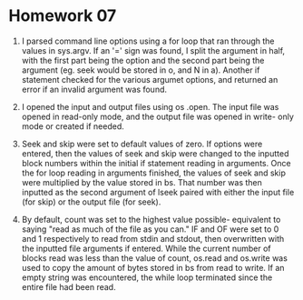 Homework 07
===========

1. I parsed command line options using a for 
loop that ran through the values in sys.argv.
 If an '=' sign was found, I split the 
 argument in half, with the first part being 
 the option and the second part being the 
 argument (eg. seek would be stored in o, and 
 N in a). Another if statement checked for the 
 various argumet options, and returned an 
 error if an invalid argument was found.

2. I opened the input and output files using os
.open. The input file was opened in read-only 
mode, and the output file was opened in write-
only mode or created if needed.

3. Seek and skip were set to default values of 
zero. If options were entered, then the values 
of seek and skip were changed to the inputted 
block numbers within the initial if statement 
reading in arguments. Once the for loop 
reading in arguments finished, the values of 
seek and skip were multiplied by the value 
stored in bs. That number was then inputted as 
the second argument of lseek paired with 
either the input file (for skip) or the output 
file (for seek).

4. By default, count was set to the highest 
value possible- equivalent to saying "read as 
much of the file as you can." IF and OF were 
set to 0 and 1 respectively to read from stdin 
and stdout, then overwritten with the inputted 
file arguments if entered. While the current 
number of blocks read was less than the value 
of count, os.read and os.write was used to 
copy the amount of bytes stored in bs from 
read to write. If an empty string was 
encountered, the while loop terminated since 
the entire file had been read.


